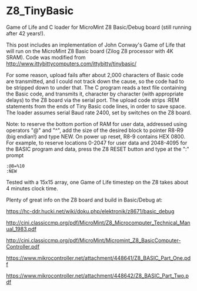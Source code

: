 # Z8_TinyBasic
Game of Life and C loader for MicroMint Z8 Basic/Debug board (still running after 42 years!).

This post includes an implementation of John Conway's Game of Life that will run on the MicroMint Z8 Basic board (Zilog Z8 processor with 4K SRAM).
Code was modified from http://www.ittybittycomputers.com/ittybitty/tinybasic/

For some reason, upload fails after about 2,000 characters of Basic code are transmitted, and I could not track down the cause, so the code had to be stripped down to under that.
The C program reads a text file containing the Basic code, and transmits it, character by character (with appropriate delays) to the Z8 board via the serial port. The upload code strips :REM statements from the ends of Tiny Basic code lines, in order to save space. The loader assumes serial Baud rate 2400, set by switches on the Z8 board.

Note: to reserve the bottom portion of RAM for user data, addressed using operators "@" and "^", add the size of the desired block to pointer R8-R9 (big endian!) and type NEW. On power up reset, R8-9 contains HEX 0800. For example, to reserve locations 0-2047 for user data and 2048-4095 for the BASIC program and data, press the Z8 RESET button and type at the ":" prompt
```
:@8=%10
:NEW
```
Tested with a 15x15 array, one Game of Life timestep on the Z8 takes about 4 minutes clock time.

Plenty of great info on the Z8 board and build in Basic/Debug at:

https://hc-ddr.hucki.net/wiki/doku.php/elektronik/z8671/basic_debug

http://cini.classiccmp.org/pdf/MicroMint/Z8_Microcomputer_Technical_Manual_1983.pdf

http://cini.classiccmp.org/pdf/MicroMint/Micromint_Z8_BasicComputer-Controller.pdf

https://www.mikrocontroller.net/attachment/448641/Z8_BASIC_Part_One.pdf

https://www.mikrocontroller.net/attachment/448642/Z8_BASIC_Part_Two.pdf
